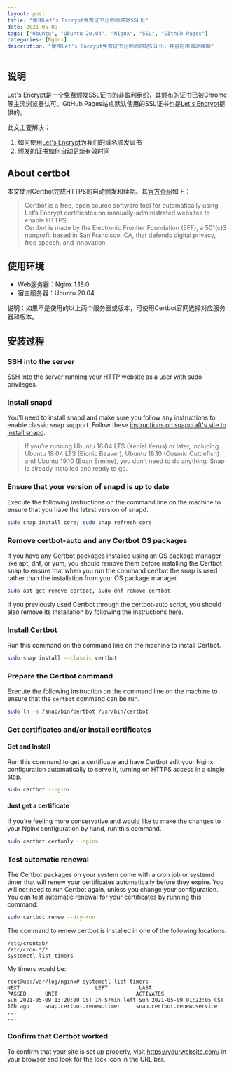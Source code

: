 ```yaml
---
layout: post
title: "使用Let's Encrypt免费证书让你的网站SSL化"
date: 2021-05-09
tags: ["Ubuntu", "Ubuntu 20.04", "Nignx", "SSL", "Github Pages"]
categories: [Nginx]
description: "使用Let's Encrypt免费证书让你的网站SSL化，并且启用自动续期"
---
```


## 说明

[Let's Encrypt](https://letsencrypt.org/)是一个免费颁发SSL证书的非盈利组织，其颁布的证书已被Chrome等主流浏览器认可。GitHub Pages站点默认使用的SSL证书也是[Let's Encrypt](https://letsencrypt.org/)提供的。

此文主要解决：
1. 如何使用[Let's Encrypt](https://letsencrypt.org/)为我们的域名颁发证书
2. 颁发的证书如何自动更新有效时间

## About certbot

本文使用Certbot完成HTTPS的自动颁发和续期。其[官方介绍](https://certbot.eff.org/about/)如下：

> Certbot is a free, open source software tool for automatically using Let’s Encrypt certificates on manually-administrated websites to enable HTTPS.  
> Certbot is made by the Electronic Frontier Foundation (EFF), a 501(c)3 nonprofit based in San Francisco, CA, that defends digital privacy, free speech, and innovation.  

## 使用环境

- Web服务器：Nginx 1.18.0
- 宿主服务器：Ubuntu 20.04

说明：如果不是使用的以上两个服务器或版本，可使用Certbot官网选择对应服务器和版本。

## 安装过程

### SSH into the server
SSH into the server running your HTTP website as a user with sudo privileges.

### Install snapd
You'll need to install snapd and make sure you follow any instructions to enable classic snap support.
Follow these [instructions on snapcraft's site to install snapd](https://snapcraft.io/docs/installing-snapd).

> If you’re running Ubuntu 16.04 LTS (Xenial Xerus) or later, including Ubuntu 18.04 LTS (Bionic Beaver), Ubuntu 18.10 (Cosmic Cuttlefish) and Ubuntu 19.10 (Eoan Ermine), you don’t need to do anything. Snap is already installed and ready to go.

### Ensure that your version of snapd is up to date
Execute the following instructions on the command line on the machine to ensure that you have the latest version of snapd.

```bash
sudo snap install core; sudo snap refresh core
```

### Remove certbot-auto and any Certbot OS packages
If you have any Certbot packages installed using an OS package manager like apt, dnf, or yum, you should remove them before installing the Certbot snap to ensure that when you run the command certbot the snap is used rather than the installation from your OS package manager.

```bash
sudo apt-get remove certbot, sudo dnf remove certbot
```

If you previously used Certbot through the certbot-auto script, you should also remove its installation by following the instructions [here](https://certbot.eff.org/docs/uninstall.html).

### Install Certbot

Run this command on the command line on the machine to install Certbot.

```bash
sudo snap install --classic certbot
```

### Prepare the Certbot command

Execute the following instruction on the command line on the machine to ensure that the `certbot` command can be run.

```bash
sudo ln -s /snap/bin/certbot /usr/bin/certbot
```

### Get certificates and/or install certificates

#### Get and Install
Run this command to get a certificate and have Certbot edit your Nginx configuration automatically to serve it, turning on HTTPS access in a single step.

```bash
sudo certbot --nginx
```

#### Just get a certificate
If you're feeling more conservative and would like to make the changes to your Nginx configuration by hand, run this command.

```bash
sudo certbot certonly --nginx
```

### Test automatic renewal
The Certbot packages on your system come with a cron job or systemd timer that will renew your certificates automatically before they expire. You will not need to run Certbot again, unless you change your configuration. You can test automatic renewal for your certificates by running this command:

```bash
sudo certbot renew --dry-run
```

The command to renew certbot is installed in one of the following locations:
```
/etc/crontab/
/etc/cron.*/*
systemctl list-timers
```

My timers would be:

```
root@us:/var/log/nginx# systemctl list-timers
NEXT                        LEFT          LAST                        PASSED      UNIT                         ACTIVATES
Sun 2021-05-09 13:20:00 CST 1h 57min left Sun 2021-05-09 01:22:05 CST 10h ago     snap.certbot.renew.timer     snap.certbot.renew.service
...
...
```

### Confirm that Certbot worked
To confirm that your site is set up properly, visit https://yourwebsite.com/ in your browser and look for the lock icon in the URL bar.
